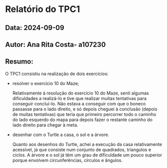 # Relatório do TPC1
## Data: 2024-09-09
## Autor: Ana Rita Costa- a107230 

## Resumo:
O TPC1 consistiu na realização de dois exercícios:
 
* resolver o exercício 10 do Maze;
    
    Relativamente à resolução do exercício 10 do Maze, senti algumas dificuldades a realizá-lo e tive que realizar muitas tentativas para conseguir concluí-lo. Não estava a conseguir com que o boneco passasse para o lado direito, e só depois cheguei à conclusão (depois de muitas tentativas) que teria que primeiro percorrer todo o caminho do lado esquerdo do mapa para depois fazer o restante caminho do lado direito para chegar à meta.

    
* desenhar com o Turtle a casa, o sol e a árvore.

    Quanto aos desenhos do Turtle, achei a execução da casa relativamente acessível, já que consiste num conjunto de quadrados, triangulos e ciclos. A árvore e o sol já têm um grau de dificuldade um pouco superior porque envolvem circunferências, círculos e ângulos.